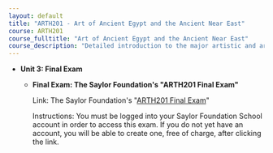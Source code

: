 ```yaml
---
layout: default
title: "ARTH201 - Art of Ancient Egypt and the Ancient Near East"
course: ARTH201
course_fulltitle: "Art of Ancient Egypt and the Ancient Near East"
course_description: "Detailed introduction to the major artistic and architectural traditions of Ancient Egypt and the Ancient Near East."
---
```

-   **Unit 3: Final Exam**  
    -   **Final Exam: The Saylor Foundation's "ARTH201 Final Exam"**

        Link: The Saylor Foundation's "[ARTH201 Final
        Exam](http://school.saylor.org/mod/quiz/view.php?id=204)"  
           
         Instructions: You must be logged into your Saylor Foundation
        School account in order to access this exam. If you do not yet
        have an account, you will be able to create one, free of charge,
        after clicking the link.